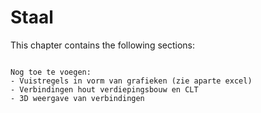 # Staal

This chapter contains the following sections:

```{tableofcontents}
```

```{Note}
Nog toe te voegen:
- Vuistregels in vorm van grafieken (zie aparte excel)
- Verbindingen hout verdiepingsbouw en CLT
- 3D weergave van verbindingen
```